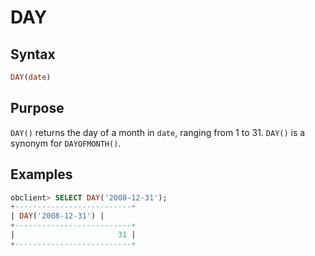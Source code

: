 # DAY

## Syntax

```sql
DAY(date)
```

## Purpose

`DAY()` returns the day of a month in `date`, ranging from 1 to 31. `DAY()` is a synonym for `DAYOFMONTH()`.

## Examples

```sql
obclient> SELECT DAY('2008-12-31');
+--------------------------+
| DAY('2008-12-31') |
+--------------------------+
|                       31 |
+--------------------------+
```
